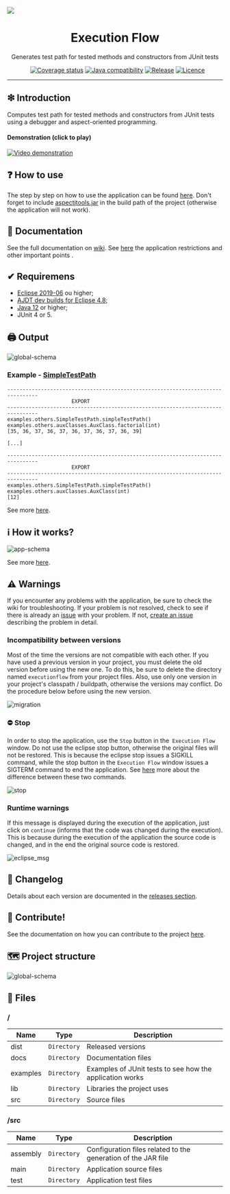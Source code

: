 ![](https://github.com/williamniemiec/ExecutionFlow/blob/v7.x/docs/img/logo/logo.jpg?raw=true)

<h1 align='center'>Execution Flow</h1>
<p align='center'>Generates test path for tested methods and constructors from JUnit tests</p>
<p align="center">
	<a href="https://github.com/williamniemiec/ExecutionFlow/actions?query=workflow%3AWindows"><img src="https://img.shields.io/github/workflow/status/williamniemiec/ExecutionFlow/Windows?label=Windows" alt=""></a>
	<a href="https://github.com/williamniemiec/ExecutionFlow/actions?query=workflow%3AMacOS"><img src="https://img.shields.io/github/workflow/status/williamniemiec/ExecutionFlow/MacOS?label=MacOS" alt=""></a>
	<a href="https://github.com/williamniemiec/ExecutionFlow/actions?query=workflow%3AUbuntu"><img src="https://img.shields.io/github/workflow/status/williamniemiec/ExecutionFlow/Ubuntu?label=Ubuntu" alt=""></a>
	<a href="https://codecov.io/gh/williamniemiec/ExecutionFlow"><img src="https://codecov.io/gh/williamniemiec/ExecutionFlow/branch/v7.x/graph/badge.svg?token=R2SFS4SP86" alt="Coverage status"></a>
	<a href="http://java.oracle.com"><img src="https://img.shields.io/badge/java-12+-D0008F.svg" alt="Java compatibility"></a>
	<a href="https://github.com/williamniemiec/ExecutionFlow/releases"><img src="https://img.shields.io/github/v/release/williamniemiec/ExecutionFlow" alt="Release"></a>
	<a href="https://github.com/williamniemiec/ExecutionFlow/blob/master/LICENCE"><img src="https://img.shields.io/github/license/williamniemiec/ExecutionFlow" alt="Licence"></a>
</p>
<hr />

## ❇ Introduction
Computes test path for tested methods and constructors from JUnit tests using a debugger and aspect-oriented programming.

#### Demonstration (click to play)
[![Video demonstration](http://img.youtube.com/vi/bpfoJe1xv5g/0.jpg)](http://www.youtube.com/watch?v=bpfoJe1xv5g "ExecutionFlow - Introduction and Demonstration")

## ❓ How to use
The step by step on how to use the application can be found [here](https://github.com/williamniemiec/ExecutionFlow/wiki/Como-usar). Don't forget to include [aspectjtools.jar](https://github.com/williamniemiec/ExecutionFlow/blob/master/lib/aspectjtools.jar) in the build path of the project (otherwise the application will not work).

## 📖 Documentation
See the full documentation on [wiki](https://github.com/williamniemiec/ExecutionFlow/wiki). See [here](https://github.com/williamniemiec/ExecutionFlow/wiki/Limita%C3%A7%C3%B5es-e-pontos-importantes) the application restrictions and other important points .

## ✔ Requiremens
- [Eclipse 2019-06](https://www.eclipse.org/downloads/packages/release/2019-06) ou higher;
- [AJDT dev builds for Eclipse 4.8](http://download.eclipse.org/tools/ajdt/48/dev/update);
- [Java 12](https://www.oracle.com/java/technologies/javase/jdk12-archive-downloads.html) or higher;
- JUnit 4 or 5.

## 🖨 Output
![global-schema](https://raw.githubusercontent.com/williamniemiec/ExecutionFlow/master/docs/img/schemas/export.png?raw=true)

### Example - [SimpleTestPath](https://github.com/williamniemiec/ExecutionFlow/blob/master/examples/examples/others/SimpleTestPath.java)
```	
--------------------------------------------------------------------------------
				     EXPORT
--------------------------------------------------------------------------------
examples.others.SimpleTestPath.simpleTestPath()
examples.others.auxClasses.AuxClass.factorial(int)
[35, 36, 37, 36, 37, 36, 37, 36, 37, 36, 39]

[...]

--------------------------------------------------------------------------------
				     EXPORT
--------------------------------------------------------------------------------
examples.others.SimpleTestPath.simpleTestPath()
examples.others.auxClasses.AuxClass(int)
[12]
```

See more [here](https://github.com/williamniemiec/ExecutionFlow/wiki/Exemplos).

## ℹ How it works?
![app-schema](https://github.com/williamniemiec/ExecutionFlow/blob/master/docs/img/schemas/app.png?raw=true)

See more [here](https://github.com/williamniemiec/ExecutionFlow/wiki/Como-funciona).

## ⚠ Warnings
If you encounter any problems with the application, be sure to check the wiki for troubleshooting. If your problem is not resolved, check to see if there is already an [issue](https://github.com/williamniemiec/ExecutionFlow/issues) with your problem. If not, [create an issue](https://github.com/williamniemiec/ExecutionFlow/issues/new/choose) describing the problem in detail. 

### Incompatibility between versions 
Most of the time the versions are not compatible with each other. If you have used a previous version in your project, you must delete the old version before using the new one. To do this, be sure to delete the directory named `executionflow` from your project files. Also, use only one version in your project's classpath / buildpath, otherwise the versions may conflict. Do the procedure below before using the new version. 

![migration](https://github.com/williamniemiec/ExecutionFlow/blob/master/docs/gif/migration.gif)

### ⛔ Stop
In order to stop the application, use the `Stop` button in the` Execution Flow` window. Do not use the eclipse stop button, otherwise the original files will not be restored. This is because the eclipse stop issues a SIGKILL command, while the stop button in the `Execution Flow` window issues a SIGTERM command to end the application. See [here](https://major.io/2010/03/18/sigterm-vs-sigkill/) more about the difference between these two commands. 

![stop](https://github.com/williamniemiec/ExecutionFlow/blob/master/docs/img/howToUse/stop.png)

### Runtime warnings
If this message is displayed during the execution of the application, just click on `continue` (informs that the code was changed during the execution). This is because during the execution of the application the source code is changed, and in the end the original source code is restored. 

![eclipse_msg](https://github.com/williamniemiec/ExecutionFlow/blob/master/docs/img/others/eclipse_msg.PNG?raw=true)

## 🚩 Changelog
Details about each version are documented in the [releases section](https://github.com/williamniemiec/ExecutionFlow/releases).

## 🤝 Contribute!
See the documentation on how you can contribute to the project [here](https://github.com/williamniemiec/ExecutionFlow/blob/master/CONTRIBUTING.md).

## 🗺 Project structure
![global-schema](https://raw.githubusercontent.com/williamniemiec/ExecutionFlow/master/docs/img/schemas/global.png?raw=true)

## 📁 Files

### /
|        Name        |Type|Description|
|----------------|-------------------------------|-----------------------------|
|dist |`Directory`|Released versions|
|docs |`Directory`|Documentation files|
|examples   |`Directory`| Examples of JUnit tests to see how the application works    |
|lib   |`Directory`|Libraries the project uses   |
|src     |`Directory`| Source files|

### /src
|        Name        |Type|Description|
|----------------|-------------------------------|-----------------------------|
|assembly|`Directory`|Configuration files related to the generation of the JAR file |
|main|`Directory`|Application source files |
|test|`Directory`|Application test files  |
